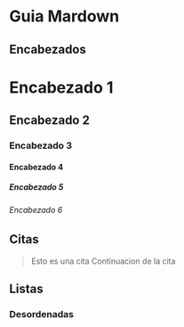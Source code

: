 # Guia Mardown

## Encabezados
# Encabezado 1
## Encabezado 2
### Encabezado 3
#### Encabezado 4
##### Encabezado 5
###### Encabezado 6

## Citas

>Esto es una cita
>Continuacion de la cita

## Listas
### Desordenadas
